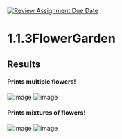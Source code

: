 [![Review Assignment Due Date](https://classroom.github.com/assets/deadline-readme-button-22041afd0340ce965d47ae6ef1cefeee28c7c493a6346c4f15d667ab976d596c.svg)](https://classroom.github.com/a/CH30njZ-)
# 1.1.3FlowerGarden


## Results

#### Prints multiple flowers!
![image](https://github.com/user-attachments/assets/dfa25086-9d34-4401-b414-d61e1331281c)
![image](https://github.com/user-attachments/assets/dc1ef02f-7dc4-45ef-a79f-c81a2f87bdb1)

#### Prints mixtures of flowers!
![image](https://github.com/user-attachments/assets/5627abaa-690d-4e30-a4ff-60d7c5dac1ed)
![image](https://github.com/user-attachments/assets/88c7a0d5-703d-4a56-b8b0-51e83aaf11d8)
